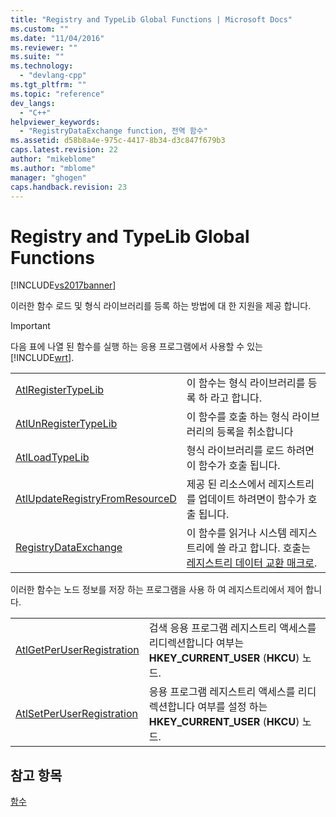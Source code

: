 ```yaml
---
title: "Registry and TypeLib Global Functions | Microsoft Docs"
ms.custom: ""
ms.date: "11/04/2016"
ms.reviewer: ""
ms.suite: ""
ms.technology: 
  - "devlang-cpp"
ms.tgt_pltfrm: ""
ms.topic: "reference"
dev_langs: 
  - "C++"
helpviewer_keywords: 
  - "RegistryDataExchange function, 전역 함수"
ms.assetid: d58b8a4e-975c-4417-8b34-d3c847f679b3
caps.latest.revision: 22
author: "mikeblome"
ms.author: "mblome"
manager: "ghogen"
caps.handback.revision: 23
---
```

# Registry and TypeLib Global Functions
[!INCLUDE[vs2017banner](../../assembler/inline/includes/vs2017banner.md)]

이러한 함수 로드 및 형식 라이브러리를 등록 하는 방법에 대 한 지원을 제공 합니다.  
  
> [!IMPORTANT]
>  다음 표에 나열 된 함수를 실행 하는 응용 프로그램에서 사용할 수 있는 [!INCLUDE[wrt](../../atl/reference/includes/wrt_md.md)].  
  
|||  
|-|-|  
|[AtlRegisterTypeLib](../Topic/AtlRegisterTypeLib.md)|이 함수는 형식 라이브러리를 등록 하 라고 합니다.|  
|[AtlUnRegisterTypeLib](../Topic/AtlUnRegisterTypeLib.md)|이 함수를 호출 하는 형식 라이브러리의 등록을 취소합니다|  
|[AtlLoadTypeLib](../Topic/AtlLoadTypeLib.md)|형식 라이브러리를 로드 하려면이 함수가 호출 됩니다.|  
|[AtlUpdateRegistryFromResourceD](../Topic/AtlUpdateRegistryFromResourceD.md)|제공 된 리소스에서 레지스트리를 업데이트 하려면이 함수가 호출 됩니다.|  
|[RegistryDataExchange](../Topic/RegistryDataExchange.md)|이 함수를 읽거나 시스템 레지스트리에 쓸 라고 합니다.  호출는  [레지스트리 데이터 교환 매크로](../../atl/reference/registry-data-exchange-macros.md).|  
  
 이러한 함수는 노드 정보를 저장 하는 프로그램을 사용 하 여 레지스트리에서 제어 합니다.  
  
|||  
|-|-|  
|[AtlGetPerUserRegistration](../Topic/AtlGetPerUserRegistration.md)|검색 응용 프로그램 레지스트리 액세스를 리디렉션합니다 여부는 **HKEY\_CURRENT\_USER** \(**HKCU**\) 노드.|  
|[AtlSetPerUserRegistration](../Topic/AtlSetPerUserRegistration.md)|응용 프로그램 레지스트리 액세스를 리디렉션합니다 여부를 설정 하는 **HKEY\_CURRENT\_USER** \(**HKCU**\) 노드.|  
  
## 참고 항목  
 [함수](../../atl/reference/atl-functions.md)